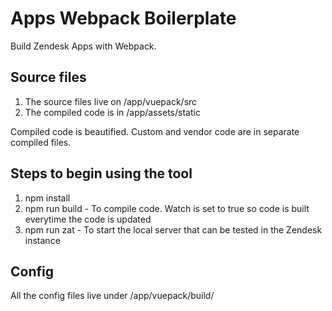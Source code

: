 # Apps Webpack Boilerplate
Build Zendesk Apps with Webpack.

## Source files
1. The source files live on /app/vuepack/src
2. The compiled code is in /app/assets/static

Compiled code is beautified. Custom and vendor code are in separate compiled files.

## Steps to begin using the tool
1. npm install
2. npm run build - To compile code. Watch is set to true so code is built everytime the code is updated
3. npm run zat - To start the local server that can be tested in the Zendesk instance

## Config
All the config files live under /app/vuepack/build/
